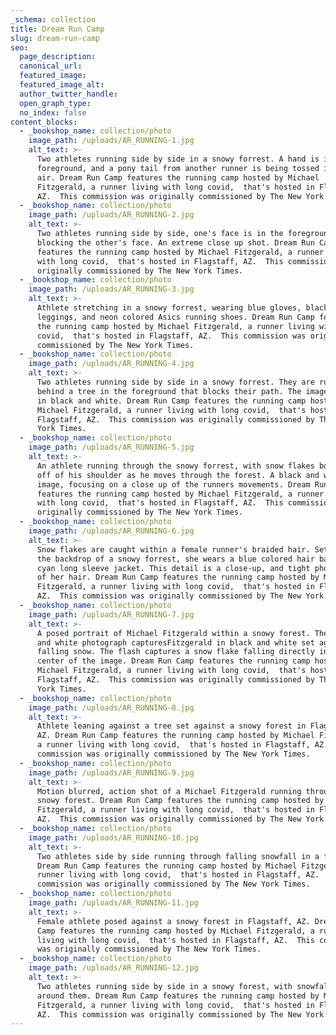 ```yaml
---
_schema: collection
title: Dream Run Camp
slug: dream-run-camp
seo:
  page_description:
  canonical_url:
  featured_image:
  featured_image_alt:
  author_twitter_handle:
  open_graph_type:
  no_index: false
content_blocks:
  - _bookshop_name: collection/photo
    image_path: /uploads/AR_RUNNING-1.jpg
    alt_text: >-
      Two athletes running side by side in a snowy forrest. A hand is in the
      foreground, and a pony tail from another runner is being tossed into the
      air. Dream Run Camp features the running camp hosted by Michael
      Fitzgerald, a runner living with long covid,  that's hosted in Flagstaff,
      AZ.  This commission was originally commissioned by The New York Times.
  - _bookshop_name: collection/photo
    image_path: /uploads/AR_RUNNING-2.jpg
    alt_text: >-
      Two athletes running side by side, one's face is in the foreground
      blocking the other's face. An extreme close up shot. Dream Run Camp
      features the running camp hosted by Michael Fitzgerald, a runner living
      with long covid,  that's hosted in Flagstaff, AZ.  This commission was
      originally commissioned by The New York Times.
  - _bookshop_name: collection/photo
    image_path: /uploads/AR_RUNNING-3.jpg
    alt_text: >-
      Athlete stretching in a snowy forrest, wearing blue gloves, black Nike
      leggings, and neon colored Asics running shoes. Dream Run Camp features
      the running camp hosted by Michael Fitzgerald, a runner living with long
      covid,  that's hosted in Flagstaff, AZ.  This commission was originally
      commissioned by The New York Times.
  - _bookshop_name: collection/photo
    image_path: /uploads/AR_RUNNING-4.jpg
    alt_text: >-
      Two athletes running side by side in a snowy forrest. They are running
      behind a tree in the foreground that blocks their path. The image is shot
      in black and white. Dream Run Camp features the running camp hosted by
      Michael Fitzgerald, a runner living with long covid,  that's hosted in
      Flagstaff, AZ.  This commission was originally commissioned by The New
      York Times.
  - _bookshop_name: collection/photo
    image_path: /uploads/AR_RUNNING-5.jpg
    alt_text: >-
      An athlete running through the snowy forrest, with snow flakes bouncing
      off of his shoulder as he moves through the forest. A black and white shot
      image, focusing on a close up of the runners movements. Dream Run Camp
      features the running camp hosted by Michael Fitzgerald, a runner living
      with long covid,  that's hosted in Flagstaff, AZ.  This commission was
      originally commissioned by The New York Times.
  - _bookshop_name: collection/photo
    image_path: /uploads/AR_RUNNING-6.jpg
    alt_text: >-
      Snow flakes are caught within a female runner's braided hair. Set against
      the backdrop of a snowy forrest, she wears a blue colored hair band and a
      cyan long sleeve jacket. This detail is a close-up, and tight photograph
      of her hair. Dream Run Camp features the running camp hosted by Michael
      Fitzgerald, a runner living with long covid,  that's hosted in Flagstaff,
      AZ.  This commission was originally commissioned by The New York Times. 
  - _bookshop_name: collection/photo
    image_path: /uploads/AR_RUNNING-7.jpg
    alt_text: >-
      A posed portrait of Michael Fitzgerald within a snowy forest. The black
      and white photograph capturesFitzgerald in black and white set against
      falling snow. The flash captures a snow flake falling directly in the
      center of the image. Dream Run Camp features the running camp hosted by
      Michael Fitzgerald, a runner living with long covid,  that's hosted in
      Flagstaff, AZ.  This commission was originally commissioned by The New
      York Times.
  - _bookshop_name: collection/photo
    image_path: /uploads/AR_RUNNING-8.jpg
    alt_text: >-
      Athlete leaning against a tree set against a snowy forest in Flagstaff,
      AZ. Dream Run Camp features the running camp hosted by Michael Fitzgerald,
      a runner living with long covid,  that's hosted in Flagstaff, AZ.  This
      commission was originally commissioned by The New York Times.
  - _bookshop_name: collection/photo
    image_path: /uploads/AR_RUNNING-9.jpg
    alt_text: >-
      Motion blurred, action shot of a Michael Fitzgerald running through the
      snowy forest. Dream Run Camp features the running camp hosted by Michael
      Fitzgerald, a runner living with long covid,  that's hosted in Flagstaff,
      AZ.  This commission was originally commissioned by The New York Times.
  - _bookshop_name: collection/photo
    image_path: /uploads/AR_RUNNING-10.jpg
    alt_text: >-
      Two athletes side by side running through falling snowfall in a forest.
      Dream Run Camp features the running camp hosted by Michael Fitzgerald, a
      runner living with long covid,  that's hosted in Flagstaff, AZ.  This
      commission was originally commissioned by The New York Times.
  - _bookshop_name: collection/photo
    image_path: /uploads/AR_RUNNING-11.jpg
    alt_text: >-
      Female athlete posed against a snowy forest in Flagstaff, AZ. Dream Run
      Camp features the running camp hosted by Michael Fitzgerald, a runner
      living with long covid,  that's hosted in Flagstaff, AZ.  This commission
      was originally commissioned by The New York Times.
  - _bookshop_name: collection/photo
    image_path: /uploads/AR_RUNNING-12.jpg
    alt_text: >-
      Two athletes running side by side in a snowy forest, with snowfall all
      around them. Dream Run Camp features the running camp hosted by Michael
      Fitzgerald, a runner living with long covid,  that's hosted in Flagstaff,
      AZ.  This commission was originally commissioned by The New York Times.
---
```

